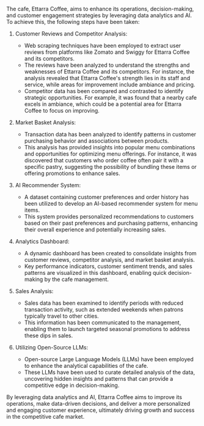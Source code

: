 The cafe, Ettarra Coffee, aims to enhance its operations, decision-making, and customer engagement strategies by leveraging data analytics and AI. To achieve this, the following steps have been taken:

1. Customer Reviews and Competitor Analysis:
   - Web scraping techniques have been employed to extract user reviews from platforms like Zomato and Swiggy for Ettarra Coffee and its competitors.
   - The reviews have been analyzed to understand the strengths and weaknesses of Ettarra Coffee and its competitors. For instance, the analysis revealed that Ettarra Coffee's strength lies in its staff and service, while areas for improvement include ambiance and pricing.
   - Competitor data has been compared and contrasted to identify strategic opportunities. For example, it was found that a nearby cafe excels in ambiance, which could be a potential area for Ettarra Coffee to focus on improving.

2. Market Basket Analysis:
   - Transaction data has been analyzed to identify patterns in customer purchasing behavior and associations between products.
   - This analysis has provided insights into popular menu combinations and opportunities for optimizing menu offerings. For instance, it was discovered that customers who order coffee often pair it with a specific pastry, suggesting the possibility of bundling these items or offering promotions to enhance sales.

3. AI Recommender System:
   - A dataset containing customer preferences and order history has been utilized to develop an AI-based recommender system for menu items.
   - This system provides personalized recommendations to customers based on their past preferences and purchasing patterns, enhancing their overall experience and potentially increasing sales.

4. Analytics Dashboard:
   - A dynamic dashboard has been created to consolidate insights from customer reviews, competitor analysis, and market basket analysis.
   - Key performance indicators, customer sentiment trends, and sales patterns are visualized in this dashboard, enabling quick decision-making by the cafe management.

5. Sales Analysis:
   - Sales data has been examined to identify periods with reduced transaction activity, such as extended weekends when patrons typically travel to other cities.
   - This information has been communicated to the management, enabling them to launch targeted seasonal promotions to address these dips in sales.

6. Utilizing Open-Source LLMs:
   - Open-source Large Language Models (LLMs) have been employed to enhance the analytical capabilities of the cafe.
   - These LLMs have been used to curate detailed analysis of the data, uncovering hidden insights and patterns that can provide a competitive edge in decision-making.

By leveraging data analytics and AI, Ettarra Coffee aims to improve its operations, make data-driven decisions, and deliver a more personalized and engaging customer experience, ultimately driving growth and success in the competitive cafe market.
